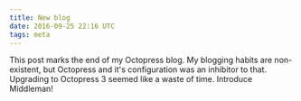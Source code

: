 ```yaml
---
title: New blog
date: 2016-09-25 22:16 UTC
tags: meta
---
```


This post marks the end of my Octopress blog. My blogging habits are non-existent, but Octopress and it's configuration was an inhibitor to that. Upgrading to Octopress 3 seemed like a waste of time. Introduce Middleman!
